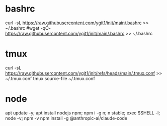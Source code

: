
# bashrc
curl -sL https://raw.githubusercontent.com/ygit1/init/main/.bashrc >> ~/.bashrc
#wget -qO- https://raw.githubusercontent.com/ygit1/init/main/.bashrc >> ~/.bashrc

# tmux
curl -sL https://raw.githubusercontent.com/ygit1/init/refs/heads/main/.tmux.conf >> ~/.tmux.conf
tmux source-file ~/.tmux.conf

# node
apt update -y; apt install nodejs npm;
npm i -g n; n stable; exec $SHELL -l; node -v; npm -v
npm install -g @anthropic-ai/claude-code



